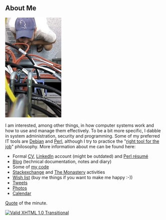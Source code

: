 About Me
--------

![me@dc](rack_top.jpg "Hmmm, why oh why, isn't it working ... :-)")

I am interested, among other things, in how computer systems work and how to
use and manage them effectively. To be a bit more specific, I dabble in system
administration, security and programming. Some of my preferred IT tools are
[Debian](http://www.debian.org) and [Perl](http://www.perl.org), although I try
to practice the "[right tool for the
job](http://catb.org/esr/writings/unix-koans/shell-tools.html)" philosophy.
More information about me can be found here:

-   Formal [CV](cv.html),
    [LinkedIn](http://sk.linkedin.com/in/jozefreisinger) account (might be
    outdated) and [Perl résumé](http://perlresume.org/REISINGE)
-   [Blog](http://jreisinger.blogspot.com/) (technical documentation,
    notes and diary)
-   Some of [my code](https://github.com/jreisinger)
-   [Stackexchange](https://stackexchange.com/users/1010742/jreisinger?tab=activity)
    and [The Monastery](http://perlmonks.org/?node_id=6364;user=j0se)
    activities
-   [Wish list](http://amzn.com/w/23WE353M6O53S) (buy me things if you
    want to make me happy :-))
-   [Tweets](https://twitter.com/JozefReisinger)
-   [Photos](https://www.flickr.com/photos/jozrei)
-   [Calendar](https://www.google.com/calendar/embed?src=jozef.reisinger%40gmail.com&ctz=Europe/Prague)

[Quote](http://reisingers.duckdns.org/~jreisinger/quote.html) of the minute.

[![Valid XHTML 1.0
Transitional](http://www.w3.org/Icons/valid-xhtml10-blue)](http://validator.w3.org/check?uri=http://jreisinger.github.io)

